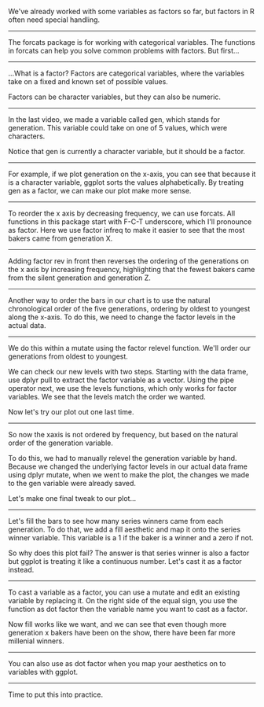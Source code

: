 We've already worked with some variables as factors so far, but factors in R often need special handling.

-------

The forcats package is for working with categorical variables. The functions in forcats can help you solve common problems with factors. But first...

-------

...What is a factor? Factors are categorical variables, where the variables take on a fixed and known set of possible values. 

Factors can be character variables, but they can also be numeric.

-------

In the last video, we made a variable called gen, which stands for generation. This variable could take on one of 5 values, which were characters. 

Notice that gen is currently a character variable, but it should be a factor.

-------

For example, if we plot generation on the x-axis, you can see that because it is a character variable, ggplot sorts the values alphabetically. By treating gen as a factor, we can make our plot make more sense.

-------

To reorder the x axis by decreasing frequency, we can use forcats. All functions in this package start with F-C-T underscore, which I'll pronounce as factor. Here we use factor infreq to make it easier to see that the most bakers came from generation X.

-------

Adding factor rev in front then reverses the ordering of the generations on the x axis by increasing frequency, highlighting that the fewest bakers came from the silent generation and generation Z.

-------

Another way to order the bars in our chart is to use the natural chronological order of the five generations, ordering by oldest to youngest along the x-axis. To do this, we need to change the factor levels in the actual data.

-------

We do this within a mutate using the factor relevel function. We'll order our generations from oldest to youngest.

We can check our new levels with two steps. Starting with the data frame, use dplyr pull to extract the factor variable as a vector. Using the pipe operator next, we use the levels functions, which only works for factor variables. We see that the levels match the order we wanted.

Now let's try our plot out one last time.

-------

So now the xaxis is not ordered by frequency, but based on the natural order of the generation variable. 

To do this, we had to manually relevel the generation variable by hand. Because we changed the underlying factor levels in our actual data frame using dplyr mutate, when we went to make the plot, the changes we made to the gen variable were already saved.

Let's make one final tweak to our plot...

-------

Let's fill the bars to see how many series winners came from each generation. To do that, we add a fill aesthetic and map it onto the series winner variable. This variable is a 1 if the baker is a winner and a zero if not.

So why does this plot fail? The answer is that series winner is also a factor but ggplot is treating it like a continuous number. Let's cast it as a factor instead.

-------

To cast a variable as a factor, you can use a mutate and edit an existing variable by replacing it. On the right side of the equal sign, you use the function as dot factor then the variable name you want to cast as a factor.

Now fill works like we want, and we can see that even though more generation x bakers have been on the show, there have been far more millenial winners.

-------

You can also use as dot factor when you map your aesthetics on to variables with ggplot.

-------

Time to put this into practice.
